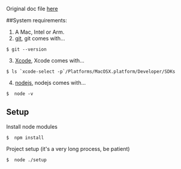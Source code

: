 
Original doc file [here](https://chromium.googlesource.com/chromium/src/+/main/docs/mac_build_instructions.md)

##System requirements:
1) A Mac, Intel or Arm.
2) [git](https://git-scm.com/book/en/v2/Getting-Started-Installing-Git), git comes with...
```
$ git --version
```
3) [Xcode](https://developer.apple.com/xcode/), Xcode comes with...
```
$ ls `xcode-select -p`/Platforms/MacOSX.platform/Developer/SDKs
```
4) [nodejs](https://nodejs.org/en/), nodejs comes with...
```
$  node -v 
```


## Setup
Install node modules
```
$  npm install
```

Project setup (it's a very long process, be patient)
```
$  node ./setup
```
